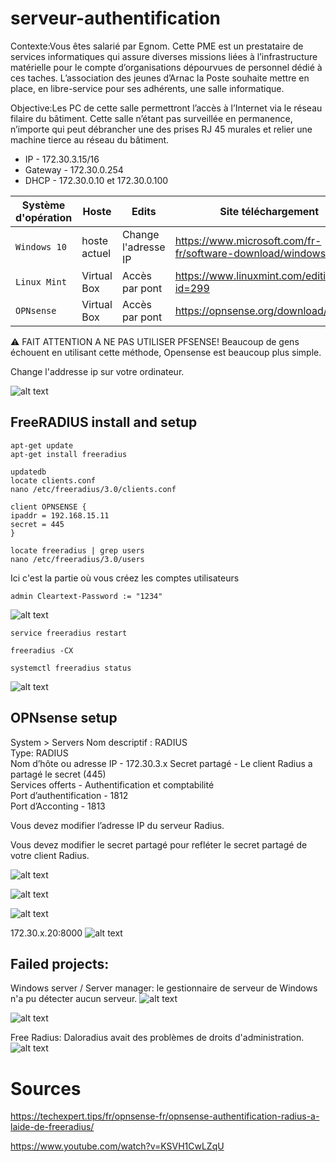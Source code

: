 # serveur-authentification

Contexte:Vous êtes salarié par Egnom. Cette PME est un prestataire de services informatiques qui assure diverses missions liées à l’infrastructure matérielle pour le compte d’organisations dépourvues de personnel dédié à ces taches. L’association des jeunes d’Arnac la Poste souhaite mettre en place, en libre-service pour ses adhérents, une salle informatique.

Objective:Les PC de cette salle permettront l’accès à l’Internet via le réseau filaire du bâtiment. Cette salle n’étant pas surveillée en permanence, n’importe qui peut débrancher une des prises RJ 45 murales et relier une machine tierce au réseau du bâtiment.


* IP - 172.30.3.15/16
* Gateway - 172.30.0.254
* DHCP - 172.30.0.10 et 172.30.0.100


| Système d'opération | Hoste | Edits | Site téléchargement |
| --- | --- | --- | --- |
| `Windows 10` | hoste actuel | Change l'adresse IP | https://www.microsoft.com/fr-fr/software-download/windows10 |
| `Linux Mint` |Virtual Box | Accès par pont | https://www.linuxmint.com/edition.php?id=299  |
| `OPNsense` | Virtual Box | Accès par pont | https://opnsense.org/download/ |


⚠ FAIT ATTENTION A NE PAS UTILISER PFSENSE! Beaucoup de gens échouent en utilisant cette méthode, Opensense est beaucoup plus simple.

Change l'addresse ip sur votre ordinateur.

![alt text](https://github.com/Pyncro/sisr-serveur-authentification/blob/main/ip%20windows.PNG)

## FreeRADIUS install and setup
```
apt-get update
apt-get install freeradius
```

```
updatedb
locate clients.conf
nano /etc/freeradius/3.0/clients.conf
```

```
client OPNSENSE {
ipaddr = 192.168.15.11
secret = 445
}
```

```
locate freeradius | grep users
nano /etc/freeradius/3.0/users
```

Ici c'est la partie où vous créez les comptes utilisateurs 
```
admin Cleartext-Password := "1234"
```
![alt text](https://github.com/Pyncro/sisr-serveur-authentification/blob/main/jordanclx.PNG)
```
service freeradius restart
```

```
freeradius -CX
```

```
systemctl freeradius status
```
![alt text](https://github.com/Pyncro/sisr-serveur-authentification/blob/main/freeradius.PNG)

## OPNsense setup

System > Servers
Nom descriptif : RADIUS  
Type: RADIUS  
Nom d’hôte ou adresse IP - 172.30.3.x
Secret partagé - Le client Radius a partagé le secret (445)  
Services offerts - Authentification et comptabilité  
Port d’authentification - 1812  
Port d’Acconting - 1813

Vous devez modifier l’adresse IP du serveur Radius.

Vous devez modifier le secret partagé pour refléter le secret partagé de votre client Radius.

![alt text](https://github.com/Pyncro/sisr-serveur-authentification/blob/main/opnsense.PNG)


![alt text](https://github.com/Pyncro/sisr-serveur-authentification/blob/main/VOUCHERS.PNG)


![alt text](https://github.com/Pyncro/sisr-serveur-authentification/blob/main/VOUCHER%20CODES.PNG)

172.30.x.20:8000
![alt text](https://github.com/Pyncro/sisr-serveur-authentification/blob/main/SUCCESS.PNG)


## Failed projects:
Windows server / Server manager:
le gestionnaire de serveur de Windows n'a pu détecter aucun serveur.
![alt text](https://github.com/Pyncro/sisr-serveur-authentification/blob/main/lock/img/capture%201.PNG)

![alt text](https://github.com/Pyncro/sisr-serveur-authentification/blob/main/lock/img/serverless-server.PNG)


Free Radius:
Daloradius avait des problèmes de droits d'administration.
![alt text](https://github.com/Pyncro/sisr-serveur-authentification/blob/main/lock/img/daloradius.PNG)
# Sources
https://techexpert.tips/fr/opnsense-fr/opnsense-authentification-radius-a-laide-de-freeradius/


https://www.youtube.com/watch?v=KSVH1CwLZqU
